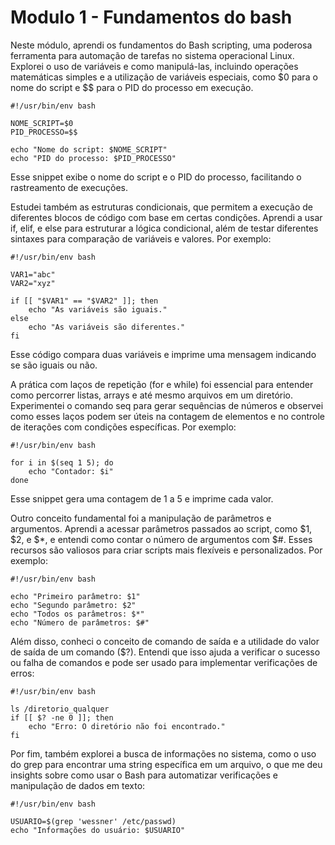 
# Modulo 1 - Fundamentos do bash

Neste módulo, aprendi os fundamentos do Bash scripting, uma poderosa ferramenta para automação de tarefas no sistema operacional Linux. Explorei o uso de variáveis e como manipulá-las, incluindo operações matemáticas simples e a utilização de variáveis especiais, como $0 para o nome do script e $$ para o PID do processo em execução.

```
#!/usr/bin/env bash

NOME_SCRIPT=$0
PID_PROCESSO=$$

echo "Nome do script: $NOME_SCRIPT"
echo "PID do processo: $PID_PROCESSO"
```
Esse snippet exibe o nome do script e o PID do processo, facilitando o rastreamento de execuções.

Estudei também as estruturas condicionais, que permitem a execução de diferentes blocos de código com base em certas condições. Aprendi a usar if, elif, e else para estruturar a lógica condicional, além de testar diferentes sintaxes para comparação de variáveis e valores. Por exemplo:

```
#!/usr/bin/env bash

VAR1="abc"
VAR2="xyz"

if [[ "$VAR1" == "$VAR2" ]]; then
    echo "As variáveis são iguais."
else
    echo "As variáveis são diferentes."
fi

```

Esse código compara duas variáveis e imprime uma mensagem indicando se são iguais ou não.

A prática com laços de repetição (for e while) foi essencial para entender como percorrer listas, arrays e até mesmo arquivos em um diretório. Experimentei o comando seq para gerar sequências de números e observei como esses laços podem ser úteis na contagem de elementos e no controle de iterações com condições específicas. Por exemplo:

```
#!/usr/bin/env bash

for i in $(seq 1 5); do
    echo "Contador: $i"
done

```
Esse snippet gera uma contagem de 1 a 5 e imprime cada valor.

Outro conceito fundamental foi a manipulação de parâmetros e argumentos. Aprendi a acessar parâmetros passados ao script, como $1, $2, e $*, e entendi como contar o número de argumentos com $#. Esses recursos são valiosos para criar scripts mais flexíveis e personalizados. Por exemplo:

```
#!/usr/bin/env bash

echo "Primeiro parâmetro: $1"
echo "Segundo parâmetro: $2"
echo "Todos os parâmetros: $*"
echo "Número de parâmetros: $#"
```

Além disso, conheci o conceito de comando de saída e a utilidade do valor de saída de um comando ($?). Entendi que isso ajuda a verificar o sucesso ou falha de comandos e pode ser usado para implementar verificações de erros:
```
#!/usr/bin/env bash

ls /diretorio_qualquer
if [[ $? -ne 0 ]]; then
    echo "Erro: O diretório não foi encontrado."
fi
```
Por fim, também explorei a busca de informações no sistema, como o uso do grep para encontrar uma string específica em um arquivo, o que me deu insights sobre como usar o Bash para automatizar verificações e manipulação de dados em texto:

```
#!/usr/bin/env bash

USUARIO=$(grep 'wessner' /etc/passwd)
echo "Informações do usuário: $USUARIO"
```